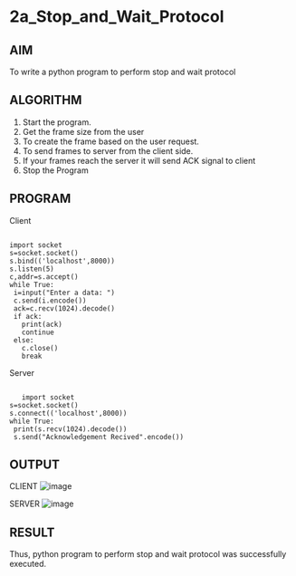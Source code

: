 # 2a_Stop_and_Wait_Protocol
## AIM 
To write a python program to perform stop and wait protocol
## ALGORITHM
1. Start the program.
2. Get the frame size from the user
3. To create the frame based on the user request.
4. To send frames to server from the client side.
5. If your frames reach the server it will send ACK signal to client
6. Stop the Program
## PROGRAM
Client
```

import socket
s=socket.socket()
s.bind(('localhost',8000))
s.listen(5)
c,addr=s.accept()
while True:
 i=input("Enter a data: ")
 c.send(i.encode())
 ack=c.recv(1024).decode()
 if ack:
   print(ack)
   continue
 else:
   c.close()
   break
```



Server
```

   import socket
s=socket.socket()
s.connect(('localhost',8000))
while True:
 print(s.recv(1024).decode())
 s.send("Acknowledgement Recived".encode())
```


 
## OUTPUT

CLIENT
![image](https://github.com/Pooja-sri45/2a_Stop_and_Wait_Protocol/assets/147081893/de86e197-c94e-46c5-a336-e08de49c3df8)

SERVER
![image](https://github.com/Pooja-sri45/2a_Stop_and_Wait_Protocol/assets/147081893/30e06278-9f78-4a5e-81d0-2f817ca23a05)









 


## RESULT
Thus, python program to perform stop and wait protocol was successfully executed.
